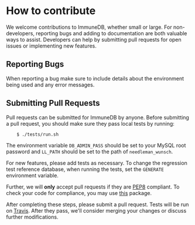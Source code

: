 # How to contribute
We welcome contributions to ImmuneDB, whether small or large.  For non-developers,
reporting bugs and adding to documentation are both valuable ways to assist.
Developers can help by submitting pull requests for open issues or implementing
new features.

## Reporting Bugs
When reporting a bug make sure to include details about the environment being
used and any error messages.

## Submitting Pull Requests
Pull requests can be submitted for ImmuneDB by anyone.  Before submitting a pull
request, you should make sure they pass local tests by running:

        $ ./tests/run.sh

The environment variable `DB_ADMIN_PASS` should be set to your MySQL
root password and `LL_PATH` should be set to the path of `needleman_wunsch`.

For new features, please add tests as necessary.  To change the regression test
reference database, when running the tests, set the `GENERATE` environment
variable.

Further, we will **only** accept pull requests if they are
[PEP8](https://www.python.org/dev/peps/pep-0008/) compliant.  To check your code
for compliance, you may use [this](https://pypi.python.org/pypi/pep8) package.

After completing these steps, please submit a pull request.  Tests will be run
on [Travis](https://travis-ci.com/arosenfeld/immunedb).  After they pass, we'll
consider merging your changes or discuss further modifications.
